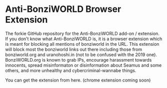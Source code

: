 # Anti-BonziWORLD Browser Extension
The forkie GitHub repository for the Anti-BonziWORLD add-on / extension. If you don't know what Anti-BonziWORLD is, it is a browser extension which is meant for blocking all mentions of bonziworld in the URL. This extension will block most the bonziworld links out there including those from bonziworld.org and uranohoshi.in (not to be confused with the 2019 one). BonziWORLD.org is known to grab IPs, encourage harassment towards innocents, spread misinformaton or disinformation about Seamus and some others, and more unhealthy and cybercriminal-wannabe things.

You can get the extension from here. (chrome extension coming soon)
